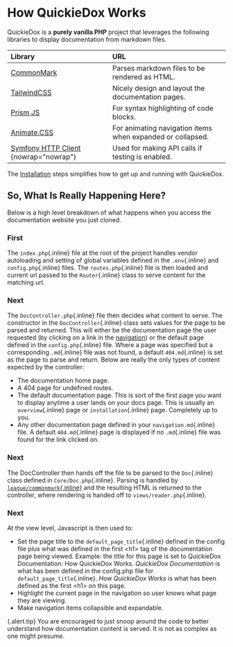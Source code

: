 # How QuickieDox Works

QuickieDox is a **purely vanilla PHP** project that leverages the following libraries to display documentation from markdown files.


| Library                                                                              | URL                                                                                                         |
|:-------------------------------------------------------------------------------------|:------------------------------------------------------------------------------------------------------------|
| [CommonMark](https://commonmark.thephpleague.com)                                    | Parses markdown files to be rendered as HTML.                                          |
| [TailwindCSS](https://tailwindcss.com)                                               | Nicely design and layout the documentation pages.                                               |
| [Prism JS](http://prismjs.com)                                                       | For syntax highlighting of code blocks.                                                  |
| [Animate.CSS](https://animate.style)                                                 | For animating navigation items when expanded or collapsed.                               |
| [Symfony HTTP Client](https://symfony.com/doc/current/http_client.html#installation) {nowrap="nowrap"} | Used for making  API calls if testing is enabled. |


The [Installation](installation) steps simplifies how to get up and running with QuickieDox.

## So, What Is Really Happening Here?

Below is a high level breakdown of what happens when you access the documentation website you just cloned.

### First
The `index.php`{.inline} file at the root of the project handles vendor autoloading and setting of global variables defined in the `.env`{.inline} and `config.php`{.inline} files. The `routes.php`{.inline} file is then loaded and current url passed to the `Router`{.inline} class to serve content for the matching url. 

### Next
The `DocController.php`{.inline} file then decides what content to serve. The constructor in the `DocController`{.inline} class sets values for the page to be parsed and returned. This will either be the documentation page the user requested (by clicking on a link in the [navigation](convention-nav)) or the default page defined in the `config.php`{.inline} file. Where a page was specified but a corresponding `.md`{.inline} file was not found, a default `404.md`{.inline} is set as the page to parse and return.
Below are really the only types of content expected by the controller:
* The documentation home page.
* A 404 page for undefined routes.
* The default documentation page. This is sort of the first page you want to display anytime a user lands on your docs page. This is usually an `overview`{.inline} page or `installation`{.inline} page. Completely up to you.
* Any other documentation page defined in your `navigation.md`{.inline} file. A default `404.md`{.inline} page is displayed if no `.md`{.inline} file was found for the link clicked on.

### Next
The DocController then hands off the file to be parsed to the `Doc`{.inline} class defined in `Core/Doc.php`{.inline}. Parsing is handled by [`league/commonmark`{.inline}](https://commonmark.thephpleague.com) and the resulting HTML is returned to the controller, where rendering is handed off to `views/reader.php`{.inline}.

### Next
At the view level, Javascript is then used to: 
* Set the page title to the `default_page_title`{.inline} defined in the config file plus what was defined in the first \<h1\> tag of the documentation page being viewed. Example: the title for this page is set to QuickieDox Documentation: How QuickieDox Works. *QuickieDox Documentation* is what has been defined in the config.php file for `default_page_title`{.inline}. *How QuickieDox Works* is what has been defined as the first \<h1\> on this page.
* Highlight the current page in the navigation so user knows what page they are viewing.
* Make navigation items collapsible and expandable.

{.alert.tip}
You are encouraged to just snoop around the code to better understand how documentation content is served. It is not as complex as one might presume.

&nbsp;